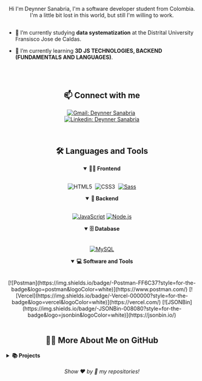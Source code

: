 <p align="center">
Hi I'm Deynner Sanabria, I'm a software developer student from Colombia.
I'm a little bit lost in this world, but still I'm willing to work.
</p>

##


- 🔭 I’m currently studying **data systematization** at the Distrital University Fransisco Jose de Caldas.

- 🌱 I’m currently learning **3D JS TECHNOLOGIES, BACKEND (FUNDAMENTALS AND LANGUAGES)**.


<br>
<br>

<h2 align="center">📫 Connect with me</h2>

<div align = "center">
    
[![Gmail: Deynner Sanabria](https://img.shields.io/badge/-gmail-red?style=for-the-badge&logo=Gmail&logoColor=white&link=mailto:melvinaguilarhdz@gmail.com)](mailto:rojasdeynn8@gmail.com)&nbsp;
<br>
[![Linkedin: Deynner Sanabria](https://img.shields.io/badge/-linkedin-blue?style=for-the-badge&logo=Linkedin&logoColor=white&link=https://www.linkedin.com/in/melvin-aguilar-dev)](https://www.linkedin.com/in/deynner-alexander-sanabria-rojas-webdev)
  
</div>


<br>

<div align = "center">

<h2 align="center">🛠️ Languages and Tools</h2>

<details open>
<summary><b>🏄‍♂️ Frontend</b></summary>
<br>
  
![HTML5](https://img.shields.io/badge/-HTML5-E34F26?style=for-the-badge&logo=html5&logoColor=white)&nbsp;
![CSS3](https://img.shields.io/badge/-CSS3-1572B6?style=for-the-badge&logo=css3)&nbsp;
[![Sass](https://img.shields.io/badge/-Sass-CC6699?style=for-the-badge&logo=sass&logoColor=white)](https://sass-lang.com/)
</details>

<details open>
<summary><b>🧰 Backend</b></summary>
<br>

[![JavaScript](https://img.shields.io/badge/-JavaScript-F7DF1E?style=for-the-badge&logo=javascript&logoColor=black)](https://developer.mozilla.org/en-US/docs/Web/JavaScript)
[![Node.js](https://img.shields.io/badge/-Node.js-339933?style=for-the-badge&logo=node.js&logoColor=white)](https://nodejs.org/)
</details>
<details open>
<summary><b>🗄️ Database</b></summary>
<br>

[![MySQL](https://img.shields.io/badge/-MySQL-4479A1?style=for-the-badge&logo=mysql&logoColor=white)](https://www.mysql.com/)

</details>

<details open>
<summary><b>💻 Software and Tools</b></summary>
<br>

<br>
[![Postman](https://img.shields.io/badge/-Postman-FF6C37?style=for-the-badge&logo=postman&logoColor=white)](https://www.postman.com/)
[![Vercel](https://img.shields.io/badge/-Vercel-000000?style=for-the-badge&logo=vercel&logoColor=white)](https://vercel.com/)
[![JSONBin](https://img.shields.io/badge/-JSONBin-008080?style=for-the-badge&logo=jsonbin&logoColor=white)](https://jsonbin.io/)

</details>

</div>


<br>

<h2 align="center">👨‍💻 More About Me on GitHub</h2>

<details>
<summary><b>📚 Projects</b></summary>
<br>
<p align="left">
<!-- BLOG-POST-LIST:START -->
<a href="https://github.com/DeynnerASR/-MINI-PROJECT-Advice-generator-app.git"><img width="320" src="https://github-readme-stats.vercel.app/api/pin/?username=DeynnerASR&repo=-MINI-PROJECT-Advice-generator-app&theme=react&bg_color=161B22&title_color=58A6FF&hide_border=true&icon_color=F8D866&show_icons=false&show_description=false" alt="-MINI-PROJECT-Advice-generator-app"></a>
  
<!-- BLOG-POST-LIST:END -->
</p>
</details>
  
<h6 align="center">Show ❤️ by 🌟 my repositories!</h6>
